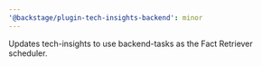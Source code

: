 ```yaml
---
'@backstage/plugin-tech-insights-backend': minor
---
```


Updates tech-insights to use backend-tasks as the Fact Retriever scheduler.

